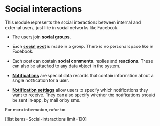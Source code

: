 # Social interactions

This module represents the social interactions between internal and external users, just like in social networks like Facebook.

- The users join **[social groups](https://github.com/ErpNetDocs/tech/blob/master/modules/community/social-interactions/social-groups.md)**.
 
- Each **[social post](https://github.com/ErpNetDocs/tech/blob/master/modules/community/social-interactions/social-posts.md)** is made in a group. There is no personal space like in Facebook.

- Each post can contain **[social comments](https://github.com/ErpNetDocs/tech/blob/master/modules/community/social-interactions/social-comments.md)**, replies and **reactions**. These can also be attached to any data object in the system.

- **[Notifications](https://github.com/ErpNetDocs/tech/blob/master/modules/community/social-interactions/notifications/index.md)** are special data records that contain information about a single notification for a user.

- **[Notification settings](https://github.com/ErpNetDocs/tech/blob/master/modules/community/social-interactions/notifications/settings.md)** allow users to specify which notifications they want to receive. They can also specify whether the notifications should be sent in-app, by mail or by sms.


For more information, refer to:

[!list items=Social-interactions limit=100]
